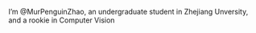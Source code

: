 I’m @MurPenguinZhao, an undergraduate student in Zhejiang Unversity, and a rookie in Computer Vision

<!---
MurPenguinZhao/MurPenguinZhao is a ✨ special ✨ repository because its `README.md` (this file) appears on your GitHub profile.
You can click the Preview link to take a look at your changes.
--->
